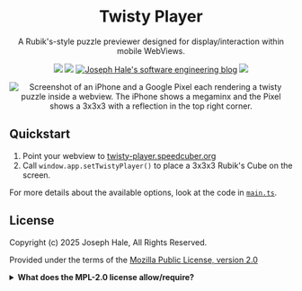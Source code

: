 <!--
 Copyright (c) 2025 Joseph Hale <me@jhale.dev>
 
 This Source Code Form is subject to the terms of the Mozilla Public
 License, v. 2.0. If a copy of the MPL was not distributed with this
 file, You can obtain one at https://mozilla.org/MPL/2.0/.
-->

<div align="center">

# Twisty Player

A Rubik's-style puzzle previewer designed for display/interaction within mobile
WebViews.

<!-- BADGES -->
[![](https://badgen.net/github/license/SpeedcuberOSS/twisty-player)](https://github.com/SpeedcuberOSS/twisty-player/blob/master/LICENSE)
[![](https://badgen.net/badge/icon/Sponsor/pink?icon=github&label)](https://github.com/sponsors/thehale)
[![Joseph Hale's software engineering blog](https://jhale.dev/badges/website.svg)](https://jhale.dev)
[![](https://jhale.dev/badges/follow.svg)](https://www.linkedin.com/comm/mynetwork/discovery-see-all?usecase=PEOPLE_FOLLOWS&followMember=thehale)

![Screenshot of an iPhone and a Google Pixel each rendering a twisty puzzle
inside a webview. The iPhone shows a megaminx and the Pixel shows a 3x3x3 with a
reflection in the top right corner.](docs/demo-mobile.svg)

</div>

## Quickstart

1. Point your webview to [twisty-player.speedcuber.org](https://twisty-player.speedcuber.org)
2. Call `window.app.setTwistyPlayer()` to place a 3x3x3 Rubik's Cube on the screen.

For more details about the available options, look at the code in [`main.ts`](src/main.ts).

## License
Copyright (c) 2025 Joseph Hale, All Rights Reserved.

Provided under the terms of the [Mozilla Public License, version 2.0](./LICENSE)

<details>

<summary><b>What does the MPL-2.0 license allow/require?</b></summary>

### TL;DR

You can use files from this project in both open source and proprietary
applications, provided you include the above attribution. However, if
you modify any code in this project, or copy blocks of it into your own
code, you must publicly share the resulting files (note, not your whole
program) under the MPL-2.0. The best way to do this is via a Pull
Request back into this project.

If you have any other questions, you may also find Mozilla's [official
FAQ](https://www.mozilla.org/en-US/MPL/2.0/FAQ/) for the MPL-2.0 license
insightful.

If you dislike this license, you can contact me about negotiating a paid
contract with different terms.

**Disclaimer:** This TL;DR is just a summary. All legal questions
regarding usage of this project must be handled according to the
official terms specified in the `LICENSE` file.

### [Why the MPL-2.0 license?](https://jhale.dev/posts/why-i-use-the-mpl/)

I believe that an open-source software license should ensure that code
can be used everywhere.

Strict copyleft licenses, like the GPL family of licenses, fail to
fulfill that vision because they only permit code to be used in other
GPL-licensed projects. Permissive licenses, like the MIT and Apache
licenses, allow code to be used everywhere but fail to prevent
proprietary or GPL-licensed projects from limiting access to any
improvements they make.

In contrast, the MPL-2.0 license allows code to be used in any software
project, while ensuring that any improvements remain available for
everyone.

</details>
